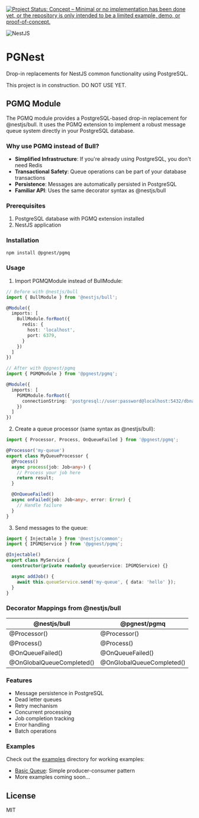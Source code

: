 [![Project Status: Concept – Minimal or no implementation has been done yet, or the repository is only intended to be a limited example, demo, or proof-of-concept.](https://www.repostatus.org/badges/latest/concept.svg)](https://www.repostatus.org/#concept)


![NestJS](https://img.shields.io/badge/nestjs-%23E0234E.svg?style=for-the-badge&logo=nestjs&logoColor=white)

# PGNest

Drop-in replacements for NestJS common functionality using PostgreSQL.

This project is in construction. DO NOT USE YET.

## PGMQ Module

The PGMQ module provides a PostgreSQL-based drop-in replacement for @nestjs/bull. It uses the PGMQ extension to implement a robust message queue system directly in your PostgreSQL database.

### Why use PGMQ instead of Bull?

- **Simplified Infrastructure**: If you're already using PostgreSQL, you don't need Redis
- **Transactional Safety**: Queue operations can be part of your database transactions
- **Persistence**: Messages are automatically persisted in PostgreSQL
- **Familiar API**: Uses the same decorator syntax as @nestjs/bull

### Prerequisites

1. PostgreSQL database with PGMQ extension installed
2. NestJS application

### Installation

```bash
npm install @pgnest/pgmq
```

### Usage

1. Import PGMQModule instead of BullModule:

```typescript
// Before with @nestjs/bull
import { BullModule } from '@nestjs/bull';

@Module({
  imports: [
    BullModule.forRoot({
      redis: {
        host: 'localhost',
        port: 6379,
      }
    })
  ]
})

// After with @pgnest/pgmq
import { PGMQModule } from '@pgnest/pgmq';

@Module({
  imports: [
    PGMQModule.forRoot({
      connectionString: 'postgresql://user:password@localhost:5432/dbname'
    })
  ]
})
```

2. Create a queue processor (same syntax as @nestjs/bull):

```typescript
import { Processor, Process, OnQueueFailed } from '@pgnest/pgmq';

@Processor('my-queue')
export class MyQueueProcessor {
  @Process()
  async process(job: Job<any>) {
    // Process your job here
    return result;
  }

  @OnQueueFailed()
  async onFailed(job: Job<any>, error: Error) {
    // Handle failure
  }
}
```

3. Send messages to the queue:

```typescript
import { Injectable } from '@nestjs/common';
import { IPGMQService } from '@pgnest/pgmq';

@Injectable()
export class MyService {
  constructor(private readonly queueService: IPGMQService) {}

  async addJob() {
    await this.queueService.send('my-queue', { data: 'hello' });
  }
}
```

### Decorator Mappings from @nestjs/bull

| @nestjs/bull | @pgnest/pgmq |
|--------------|--------------|
| @Processor() | @Processor() |
| @Process() | @Process() |
| @OnQueueFailed() | @OnQueueFailed() |
| @OnGlobalQueueCompleted() | @OnGlobalQueueCompleted() |

### Features

- Message persistence in PostgreSQL
- Dead letter queues
- Retry mechanism
- Concurrent processing
- Job completion tracking
- Error handling
- Batch operations

### Examples

Check out the [examples](./examples) directory for working examples:
- [Basic Queue](./examples/basic-queue): Simple producer-consumer pattern
- More examples coming soon...

## License

MIT
